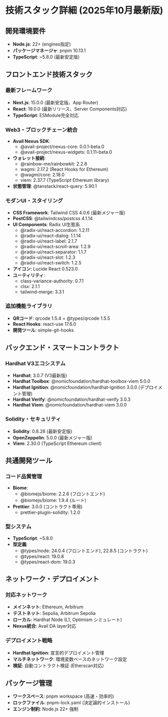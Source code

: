 # 技術スタック詳細 (2025年10月最新版)

## 開発環境要件
- **Node.js**: 22+ (engines指定)
- **パッケージマネージャ**: pnpm 10.13.1
- **TypeScript**: ~5.8.0 (最新安定版)

## フロントエンド技術スタック
### 最新フレームワーク
- **Next.js**: 15.0.0 (最新安定版、App Router)
- **React**: 19.0.0 (最新リリース、Server Components対応)
- **TypeScript**: ESModule完全対応

### Web3・ブロックチェーン統合
- **Avail Nexus SDK**: 
  - @avail-project/nexus-core: 0.0.1-beta.0
  - @avail-project/nexus-widgets: 0.1.11-beta.0
- **ウォレット接続**: 
  - @rainbow-me/rainbowkit: 2.2.8
  - wagmi: 2.17.2 (React Hooks for Ethereum)
  - @wagmi/core: 2.18.0
  - viem: 2.37.7 (TypeScript Ethereum library)
- **状態管理**: @tanstack/react-query: 5.90.1

### モダンUI・スタイリング
- **CSS Framework**: Tailwind CSS 4.0.6 (最新メジャー版)
- **PostCSS**: @tailwindcss/postcss 4.1.14
- **UI Components**: Radix UI生態系
  - @radix-ui/react-accordion: 1.2.11
  - @radix-ui/react-dialog: 1.1.14
  - @radix-ui/react-label: 2.1.7
  - @radix-ui/react-scroll-area: 1.2.9
  - @radix-ui/react-separator: 1.1.7
  - @radix-ui/react-slot: 1.2.3
  - @radix-ui/react-switch: 1.2.5
- **アイコン**: Lucide React 0.523.0
- **ユーティリティ**: 
  - class-variance-authority: 0.7.1
  - clsx: 2.1.1
  - tailwind-merge: 3.3.1

### 追加機能ライブラリ
- **QRコード**: qrcode 1.5.4 + @types/qrcode 1.5.5
- **React Hooks**: react-use 17.6.0
- **開発ツール**: simple-git-hooks

## バックエンド・スマートコントラクト
### Hardhat V3エコシステム
- **Hardhat**: 3.0.7 (V3最新版)
- **Hardhat Toolbox**: @nomicfoundation/hardhat-toolbox-viem 5.0.0
- **Hardhat Ignition**: @nomicfoundation/hardhat-ignition 3.0.0 (デプロイメント管理)
- **Hardhat Verify**: @nomicfoundation/hardhat-verify 3.0.3
- **Hardhat Viem**: @nomicfoundation/hardhat-viem 3.0.0

### Solidity・セキュリティ
- **Solidity**: 0.8.28 (最新安定版)
- **OpenZeppelin**: 5.0.0 (最新メジャー版)
- **Viem**: 2.30.0 (TypeScript Ethereum client)

## 共通開発ツール
### コード品質管理
- **Biome**: 
  - @biomejs/biome: 2.2.6 (フロントエンド)
  - @biomejs/biome: 1.9.4 (ルート)
- **Prettier**: 3.0.0 (コントラクト専用)
  - prettier-plugin-solidity: 1.2.0

### 型システム
- **TypeScript**: ~5.8.0
- **型定義**:
  - @types/node: 24.0.4 (フロントエンド), 22.8.5 (コントラクト)
  - @types/react: 19.0.8
  - @types/react-dom: 19.0.3

## ネットワーク・デプロイメント
### 対応ネットワーク
- **メインネット**: Ethereum, Arbitrum
- **テストネット**: Sepolia, Arbitrum Sepolia
- **ローカル**: Hardhat Node (L1, Optimism シミュレート)
- **Nexus統合**: Avail DA layer対応

### デプロイメント戦略
- **Hardhat Ignition**: 宣言的デプロイメント管理
- **マルチネットワーク**: 環境変数ベースのネットワーク設定
- **検証**: 自動コントラクト検証 (Etherscan対応)

## パッケージ管理
- **ワークスペース**: pnpm workspace (高速・効率的)
- **ロックファイル**: pnpm-lock.yaml (決定論的インストール)
- **エンジン制約**: Node.js 22+ 強制